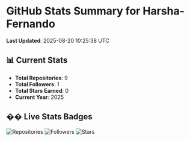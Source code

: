 # GitHub Stats Summary for Harsha-Fernando

**Last Updated**: 2025-08-20 10:25:38 UTC

## 📊 Current Stats
- **Total Repositories**: 9
- **Total Followers**: 1
- **Total Stars Earned**: 0
- **Current Year**: 2025

## �� Live Stats Badges
![Repositories](https://img.shields.io/badge/Repositories-9-FF6BD6?style=for-the-badge&logo=github&logoColor=white)
![Followers](https://img.shields.io/badge/Followers-1-8B5CF6?style=for-the-badge&logo=github&logoColor=white)
![Stars](https://img.shields.io/badge/Stars-0-F59E0B?style=for-the-badge&logo=github&logoColor=white)
